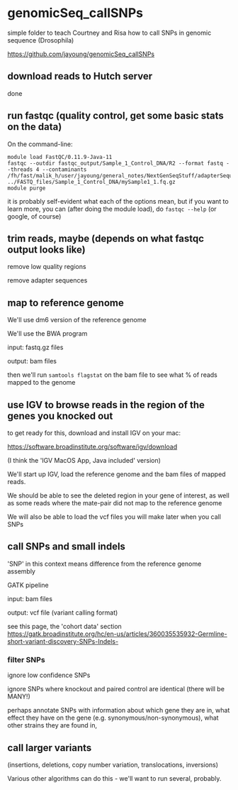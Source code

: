 # genomicSeq_callSNPs

simple folder to teach Courtney and Risa how to call SNPs in genomic sequence (Drosophila)

https://github.com/jayoung/genomicSeq_callSNPs


## download reads to Hutch server

done


## run fastqc (quality control, get some basic stats on the data)

On the command-line:

```
module load FastQC/0.11.9-Java-11 
fastqc --outdir fastqc_output/Sample_1_Control_DNA/R2 --format fastq --threads 4 --contaminants /fh/fast/malik_h/user/jayoung/general_notes/NextGenSeqStuff/adapterSequences/variousAdaptersBothStrands.fa.txt ../FASTQ_files/Sample_1_Control_DNA/mySample1_1.fq.gz
module purge
```

it is probably self-evident what each of the options mean, but if you want to learn more, you can (after doing the module load), do `fastqc --help`  (or google, of course)


## trim reads, maybe (depends on what fastqc output looks like)

remove low quality regions

remove adapter sequences


## map to reference genome

We'll use dm6 version of the reference genome

We'll use the BWA program


input:   fastq.gz files

output:  bam files

then we'll run `samtools flagstat` on the bam file to see what % of reads mapped to the genome


## use IGV to browse reads in the region of the genes you knocked out

to get ready for this, download and install IGV on your mac:  

https://software.broadinstitute.org/software/igv/download

(I think the 'IGV MacOS App, Java included' version)



We'll start up IGV, load the reference genome and the bam files of mapped reads.

We should be able to see the deleted region in your gene of interest, as well as some reads where the mate-pair did not map to the reference genome

We will also be able to load the vcf files you will make later when you call SNPs


## call SNPs and small indels

'SNP' in this context means difference from the reference genome assembly

GATK pipeline

input: bam files

output: vcf file (variant calling format)

see this page, the 'cohort data' section
https://gatk.broadinstitute.org/hc/en-us/articles/360035535932-Germline-short-variant-discovery-SNPs-Indels-

### filter SNPs

ignore low confidence SNPs

ignore SNPs where knockout and paired control are identical (there will be MANY!)

perhaps annotate SNPs with information about which gene they are in, what effect they have on the gene (e.g. synonymous/non-synonymous), what other strains they are found in, 


## call larger variants 

(insertions, deletions, copy number variation, translocations, inversions)

Various other algorithms can do this - we'll want to run several, probably.
